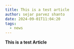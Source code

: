 ```yaml
---
title: This is a test article
author: sejar parvez shanto
date: 2024-09-01T11:04:20
tags:
  - news
---
```

**This is a test Article**
